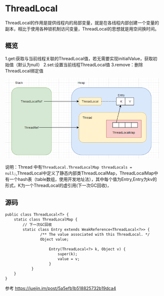 # ThreadLocal

ThreadLocal的作用是提供线程内的局部变量，就是在各线程内部创建一个变量的副本，相比于使用各种锁机制访问变量，ThreadLocal的思想就是用空间换时间。

## 概览
1.get:获取与当前线程关联的ThreadLocal值，若无需要实现initialValue，获取初始值（默认为null）
2.set:设置当前线程ThreadLocal值
3.remove：删除ThreadLocal绑定值

![title](https://raw.githubusercontent.com/pallcard/noteImg/master/noteImg/2020/04/02/1585795156229-1585795156291.png)

说明：Thread 中有`ThreadLocal.ThreadLocalMap threadLocals = null;`,ThreadLocal中定义了静态内部类ThreadLocalMap，ThreadLocalMap中有一个hash表（table数组，使用开发地址法），其中每个值为Entry,Entry为kv的形式，K为一个ThreadLocal的虚引用(下一次GC回收)，



## 源码

```
public class ThreadLocal<T> {
	static class ThreadLocalMap {
		// 下一次GC回收
		static class Entry extends WeakReference<ThreadLocal<?>> { 
            	/** The value associated with this ThreadLocal. */
            	Object value;

            		Entry(ThreadLocal<?> k, Object v) {
                		super(k);
                		value = v;
            		}
        	}
	}
}

```



参考
https://juejin.im/post/5a5efb1b518825732b19dca4